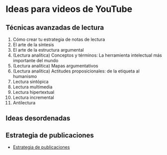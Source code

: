 # Ideas para videos de YouTube

## Técnicas avanzadas de lectura

1. Cómo crear tu estrategia de notas de lectura
2. El arte de la síntesis
3. El arte de la estructura argumental
4. (Lectura analítica) Conceptos y términos: La herramienta intelectual más importante del mundo
5. (Lectura analítica) Mapas argumentativos
6. (Lectura analítica) Actitudes proposicionales: de la etiqueta al humanismo
7. Lectura sintópica
8. Lectura multimedia
9. Lectura hipertextual
10. Lectura incremental
11. Antilectura

## Ideas desordenadas

## Estrategia de publicaciones

- [Estrategia de publicaciones](yt-posts.md)

